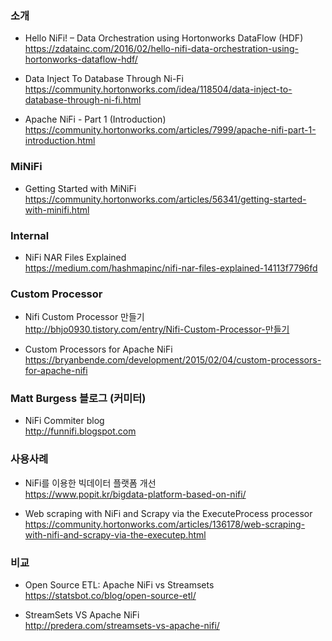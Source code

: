 ### 소개

* Hello NiFi! – Data Orchestration using Hortonworks DataFlow (HDF)</br>
https://zdatainc.com/2016/02/hello-nifi-data-orchestration-using-hortonworks-dataflow-hdf/ </br>

* Data Inject To Database Through Ni-Fi </br>
https://community.hortonworks.com/idea/118504/data-inject-to-database-through-ni-fi.html </br>

* Apache NiFi - Part 1 (Introduction) </br>
https://community.hortonworks.com/articles/7999/apache-nifi-part-1-introduction.html </br>

### MiNiFi

* Getting Started with MiNiFi </br>
https://community.hortonworks.com/articles/56341/getting-started-with-minifi.html </br>

### Internal

* NiFi NAR Files Explained </br>
https://medium.com/hashmapinc/nifi-nar-files-explained-14113f7796fd </br>

### Custom Processor

* Nifi Custom Processor 만들기 </br>
http://bhjo0930.tistory.com/entry/Nifi-Custom-Processor-만들기 </br>

* Custom Processors for Apache NiFi </br>
https://bryanbende.com/development/2015/02/04/custom-processors-for-apache-nifi </br>

### Matt Burgess 블로그 (커미터)

* NiFi Commiter blog </br>
http://funnifi.blogspot.com </br>

### 사용사례

* NiFi를 이용한 빅데이터 플랫폼 개선 </br>
https://www.popit.kr/bigdata-platform-based-on-nifi/ </br>

* Web scraping with NiFi and Scrapy via the ExecuteProcess processor</br>
https://community.hortonworks.com/articles/136178/web-scraping-with-nifi-and-scrapy-via-the-executep.html </br>

### 비교
* Open Source ETL: Apache NiFi vs Streamsets </br>
https://statsbot.co/blog/open-source-etl/ </br>

* StreamSets VS Apache NiFi </br>
http://predera.com/streamsets-vs-apache-nifi/ </br>

